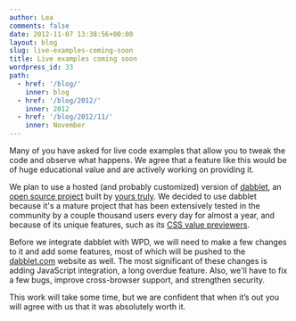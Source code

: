 ```yaml
---
author: Lea
comments: false
date: 2012-11-07 13:38:56+00:00
layout: blog
slug: live-examples-coming-soon
title: Live examples coming soon
wordpress_id: 33
path:
  - href: '/blog/'
    inner: blog
  - href: '/blog/2012/'
    inner: 2012
  - href: '/blog/2012/11/'
    inner: November
---
```


Many of you have asked for live code examples that allow you to tweak the code and observe what happens. We agree that a feature like this would be of huge educational value and are actively working on providing it.

We plan to use a hosted (and probably customized) version of [dabblet](http://dabblet.com/), an [open source project](https://github.com/LeaVerou/dabblet) built by [yours truly](http://lea.verou.me/). We decided to use dabblet because it's a mature project that has been extensively tested in the community by a couple thousand users every day for almost a year, and because of its unique features, such as its [CSS value previewers](http://dabblet.com/gist/1441328).

Before we integrate dabblet with WPD, we will need to make a few changes to it and add some features, most of which will be pushed to the [dabblet.com](http://dabblet.com/) website as well. The most significant of these changes is adding JavaScript integration, a long overdue feature. Also, we'll have to fix a few bugs, improve cross-browser support, and strengthen security.

This work will take some time, but we are confident that when it’s out you will agree with us that it was absolutely worth it.
